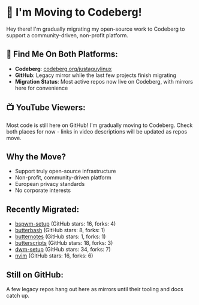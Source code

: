 # 🚀 I'm Moving to Codeberg!

Hey there! I'm gradually migrating my open-source work to Codeberg to support a community-driven, non-profit platform.

## 🔗 Find Me On Both Platforms:
- **Codeberg**: [codeberg.org/justaguylinux](https://codeberg.org/justaguylinux)
- **GitHub**: Legacy mirror while the last few projects finish migrating
- **Migration Status**: Most active repos now live on Codeberg, with mirrors here for convenience

## 📺 YouTube Viewers:
Most code is still here on GitHub! I'm gradually moving to Codeberg.
Check both places for now - links in video descriptions will be updated as repos move.

## Why the Move?
- Support truly open-source infrastructure
- Non-profit, community-driven platform
- European privacy standards
- No corporate interests

## Recently Migrated:
- [bspwm-setup](https://codeberg.org/justaguylinux/bspwm-setup) (GitHub stars: 16, forks: 4)
- [butterbash](https://codeberg.org/justaguylinux/butterbash) (GitHub stars: 8, forks: 1)
- [butternotes](https://codeberg.org/justaguylinux/butternotes) (GitHub stars: 1, forks: 1)
- [butterscripts](https://codeberg.org/justaguylinux/butterscripts) (GitHub stars: 18, forks: 3)
- [dwm-setup](https://codeberg.org/justaguylinux/dwm-setup) (GitHub stars: 34, forks: 7)
- [nvim](https://codeberg.org/justaguylinux/nvim) (GitHub stars: 16, forks: 6)

## Still on GitHub:
A few legacy repos hang out here as mirrors until their tooling and docs catch up.
